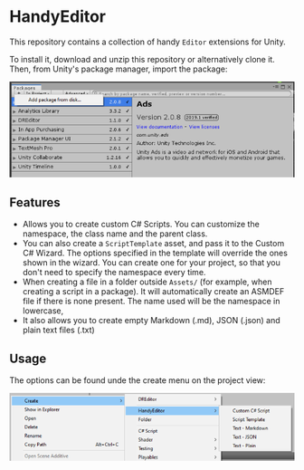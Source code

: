 HandyEditor
===

This repository contains a collection of handy `Editor` extensions for Unity.

To install it, download and unzip this repository or alternatively clone it. 
Then, from Unity's package manager, import the package:

![package manager screenshot](https://raw.githubusercontent.com/lordscales91/HandyEditor/master/Docs/Images/add_package.png)

Features
---

* Allows you to create custom C# Scripts. You can customize the namespace, the class name and the parent class.
* You can also create a `ScriptTemplate` asset, and pass it to the Custom C# Wizard. The options specified in the template will override the ones shown in the wizard. You can create one for your project, so that you don't need to specify the namespace every time.
* When creating a file in a folder outside `Assets/` (for example, when creating a script in a package). It will automatically create an ASMDEF file if there is none present. The name used will be the namespace in lowercase,
* It also allows you to create empty Markdown (.md), JSON (.json) and plain text files (.txt)

Usage
---
The options can be found unde the create menu on the project view:

![handy editor menu](https://raw.githubusercontent.com/lordscales91/HandyEditor/master/Docs/Images/menu.png)